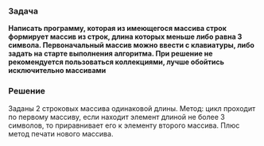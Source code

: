### Задача

**Написать программу, которая из имеющегося массива строк формирует массив из строк, длина которых меньше либо равна 3 символа. 
Первоначальный массив можно ввести с клавиатуры, либо задать на старте выполнения алгоритма. 
При решение не рекомендуется пользоваться коллекциями, лучше обойтись исключительно массивами**

### Решение

Заданы 2 строковых массива одинаковой длины. 
Метод: цикл проходит по первому массиву, если находит элемент длиной не более 3 символов, то приравнивает его к элементу второго массива.
Плюс метод печати нового массива.
